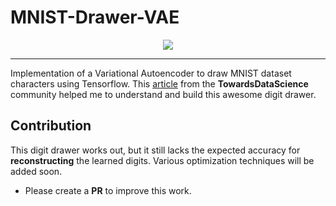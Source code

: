 # MNIST-Drawer-VAE
<p align="center">
    <img src="https://cdn-images-1.medium.com/max/1600/1*G0V4dz4RKTKGpebeoSWB0A.png">
</p>

---
Implementation of a Variational Autoencoder to draw MNIST dataset characters using Tensorflow. This [article](https://towardsdatascience.com/teaching-a-variational-autoencoder-vae-to-draw-mnist-characters-978675c95776) from the **TowardsDataScience** community helped me to understand and build this awesome digit drawer.

## Contribution
This digit drawer works out, but it still lacks the expected accuracy for **reconstructing** the learned digits. Various optimization techniques will be added soon.

* Please create a **PR** to improve this work.

